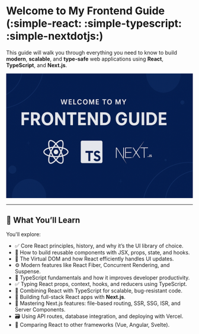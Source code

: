 # Welcome to My Frontend Guide (:simple-react: :simple-typescript: :simple-nextdotjs:)

This guide will walk you through everything you need to know to build **modern**, **scalable**, and **type-safe** web applications using **React**, **TypeScript**, and **Next.js**.

![Welcome Banner](assets/myfeguide.png)

---

## 📘 What You’ll Learn

You'll explore:

- ✅ Core React principles, history, and why it’s the UI library of choice.
- 🧱 How to build reusable components with JSX, props, state, and hooks.
- 🔄 The Virtual DOM and how React efficiently handles UI updates.
- ⚙️ Modern features like React Fiber, Concurrent Rendering, and Suspense.
- 🧠 TypeScript fundamentals and how it improves developer productivity.
- ✅ Typing React props, context, hooks, and reducers using TypeScript.
- 🧩 Combining React with TypeScript for scalable, bug-resistant code.
- 🚀 Building full-stack React apps with **Next.js**.
- 🧭 Mastering Next.js features: file-based routing, SSR, SSG, ISR, and Server Components.
- 🗃️ Using API routes, database integration, and deploying with Vercel.
- 🔁 Comparing React to other frameworks (Vue, Angular, Svelte).
